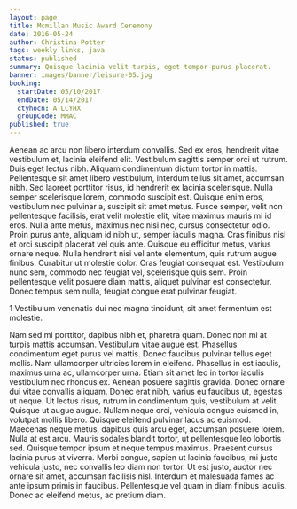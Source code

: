 ```yaml
---
layout: page
title: Mcmillan Music Award Ceremony
date: 2016-05-24
author: Christina Potter
tags: weekly links, java
status: published
summary: Quisque lacinia velit turpis, eget tempor purus placerat.
banner: images/banner/leisure-05.jpg
booking:
  startDate: 05/10/2017
  endDate: 05/14/2017
  ctyhocn: ATLCYHX
  groupCode: MMAC
published: true
---
```

Aenean ac arcu non libero interdum convallis. Sed ex eros, hendrerit vitae vestibulum et, lacinia eleifend elit. Vestibulum sagittis semper orci ut rutrum. Duis eget lectus nibh. Aliquam condimentum dictum tortor in mattis. Pellentesque sit amet libero vestibulum, interdum tellus sit amet, accumsan nibh. Sed laoreet porttitor risus, id hendrerit ex lacinia scelerisque. Nulla semper scelerisque lorem, commodo suscipit est. Quisque enim eros, vestibulum nec pulvinar a, suscipit sit amet metus. Fusce semper, velit non pellentesque facilisis, erat velit molestie elit, vitae maximus mauris mi id eros. Nulla ante metus, maximus nec nisi nec, cursus consectetur odio. Proin purus ante, aliquam id nibh ut, semper iaculis magna. Cras finibus nisl et orci suscipit placerat vel quis ante.
Quisque eu efficitur metus, varius ornare neque. Nulla hendrerit nisi vel ante elementum, quis rutrum augue finibus. Curabitur ut molestie dolor. Cras feugiat consequat est. Vestibulum nunc sem, commodo nec feugiat vel, scelerisque quis sem. Proin pellentesque velit posuere diam mattis, aliquet pulvinar est consectetur. Donec tempus sem nulla, feugiat congue erat pulvinar feugiat.

1 Vestibulum venenatis dui nec magna tincidunt, sit amet fermentum est molestie.

Nam sed mi porttitor, dapibus nibh et, pharetra quam. Donec non mi at turpis mattis accumsan. Vestibulum vitae augue est. Phasellus condimentum eget purus vel mattis. Donec faucibus pulvinar tellus eget mollis. Nam ullamcorper ultricies lorem in eleifend. Phasellus in est iaculis, maximus urna ac, ullamcorper urna. Etiam sit amet leo in tortor iaculis vestibulum nec rhoncus ex. Aenean posuere sagittis gravida. Donec ornare dui vitae convallis aliquam. Donec erat nibh, varius eu faucibus ut, egestas ut neque. Ut lectus risus, rutrum in condimentum quis, vestibulum at velit. Quisque ut augue augue. Nullam neque orci, vehicula congue euismod in, volutpat mollis libero. Quisque eleifend pulvinar lacus ac euismod. Maecenas neque metus, dapibus quis arcu eget, accumsan posuere lorem.
Nulla at est arcu. Mauris sodales blandit tortor, ut pellentesque leo lobortis sed. Quisque tempor ipsum et neque tempus maximus. Praesent cursus lacinia purus at viverra. Morbi congue, sapien ut lacinia faucibus, mi justo vehicula justo, nec convallis leo diam non tortor. Ut est justo, auctor nec ornare sit amet, accumsan facilisis nisl. Interdum et malesuada fames ac ante ipsum primis in faucibus. Pellentesque vel quam in diam finibus iaculis. Donec ac eleifend metus, ac pretium diam.
